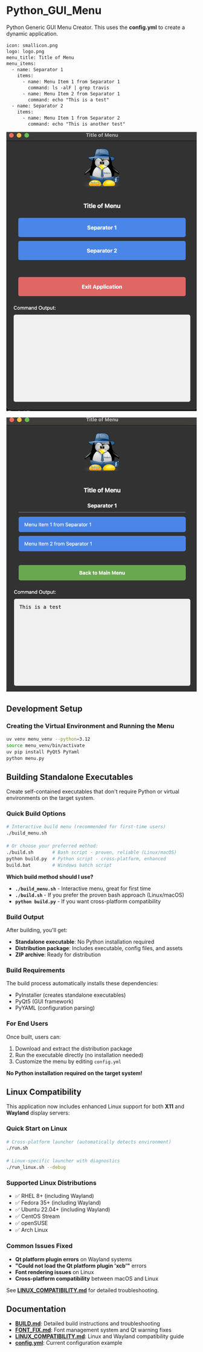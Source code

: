 # Python_GUI_Menu

Python Generic GUI Menu Creator. This uses the **config.yml** to create a dynamic application.

````
icon: smallicon.png
logo: logo.png
menu_title: Title of Menu
menu_items:
  - name: Separator 1
    items:
      - name: Menu Item 1 from Separator 1
        command: ls -alF | grep travis
      - name: Menu Item 2 from Separator 1
        command: echo "This is a test"
  - name: Separator 2
    items:
      - name: Menu Item 1 from Separator 2
        command: echo "This is another test"
````


![](20250423172157.png)

![](20250423172429.png)

## Development Setup

### Creating the Virtual Environment and Running the Menu

````bash
uv venv menu_venv --python=3.12
source menu_venv/bin/activate
uv pip install PyQt5 PyYaml
python menu.py
````

## Building Standalone Executables

Create self-contained executables that don't require Python or virtual environments on the target system.

### Quick Build Options

````bash
# Interactive build menu (recommended for first-time users)
./build_menu.sh

# Or choose your preferred method:
./build.sh       # Bash script - proven, reliable (Linux/macOS)
python build.py  # Python script - cross-platform, enhanced
build.bat        # Windows batch script
````

**Which build method should I use?**
- **`./build_menu.sh`** - Interactive menu, great for first time
- **`./build.sh`** - If you prefer the proven bash approach (Linux/macOS)
- **`python build.py`** - If you want cross-platform compatibility

### Build Output

After building, you'll get:
- **Standalone executable**: No Python installation required
- **Distribution package**: Includes executable, config files, and assets
- **ZIP archive**: Ready for distribution

### Build Requirements

The build process automatically installs these dependencies:
- PyInstaller (creates standalone executables)
- PyQt5 (GUI framework)
- PyYAML (configuration parsing)

### For End Users

Once built, users can:
1. Download and extract the distribution package
2. Run the executable directly (no installation needed)
3. Customize the menu by editing `config.yml`

**No Python installation required on the target system!**

## Linux Compatibility

This application now includes enhanced Linux support for both **X11** and **Wayland** display servers:

### Quick Start on Linux
```bash
# Cross-platform launcher (automatically detects environment)
./run.sh

# Linux-specific launcher with diagnostics
./run_linux.sh --debug
```

### Supported Linux Distributions
- ✅ RHEL 8+ (including Wayland)
- ✅ Fedora 35+ (including Wayland) 
- ✅ Ubuntu 22.04+ (including Wayland)
- ✅ CentOS Stream
- ✅ openSUSE
- ✅ Arch Linux

### Common Issues Fixed
- **Qt platform plugin errors** on Wayland systems
- **"Could not load the Qt platform plugin 'xcb'"** errors
- **Font rendering issues** on Linux
- **Cross-platform compatibility** between macOS and Linux

See **[LINUX_COMPATIBILITY.md](LINUX_COMPATIBILITY.md)** for detailed troubleshooting.

## Documentation

- **[BUILD.md](BUILD.md)**: Detailed build instructions and troubleshooting
- **[FONT_FIX.md](FONT_FIX.md)**: Font management system and Qt warning fixes  
- **[LINUX_COMPATIBILITY.md](LINUX_COMPATIBILITY.md)**: Linux and Wayland compatibility guide
- **[config.yml](config.yml)**: Current configuration example